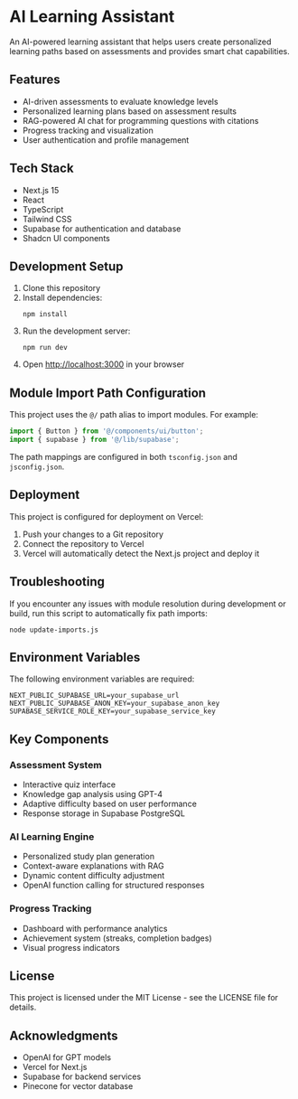 # AI Learning Assistant

An AI-powered learning assistant that helps users create personalized learning paths based on assessments and provides smart chat capabilities.

## Features

- AI-driven assessments to evaluate knowledge levels
- Personalized learning plans based on assessment results
- RAG-powered AI chat for programming questions with citations
- Progress tracking and visualization
- User authentication and profile management

## Tech Stack

- Next.js 15
- React
- TypeScript
- Tailwind CSS
- Supabase for authentication and database
- Shadcn UI components

## Development Setup

1. Clone this repository
2. Install dependencies:
   ```
   npm install
   ```
3. Run the development server:
   ```
   npm run dev
   ```
4. Open [http://localhost:3000](http://localhost:3000) in your browser

## Module Import Path Configuration

This project uses the `@/` path alias to import modules. For example:

```typescript
import { Button } from '@/components/ui/button';
import { supabase } from '@/lib/supabase';
```

The path mappings are configured in both `tsconfig.json` and `jsconfig.json`.

## Deployment

This project is configured for deployment on Vercel:

1. Push your changes to a Git repository
2. Connect the repository to Vercel
3. Vercel will automatically detect the Next.js project and deploy it

## Troubleshooting

If you encounter any issues with module resolution during development or build, run this script to automatically fix path imports:

```
node update-imports.js
```

## Environment Variables

The following environment variables are required:

```
NEXT_PUBLIC_SUPABASE_URL=your_supabase_url
NEXT_PUBLIC_SUPABASE_ANON_KEY=your_supabase_anon_key
SUPABASE_SERVICE_ROLE_KEY=your_supabase_service_key
```

## Key Components

### Assessment System

- Interactive quiz interface
- Knowledge gap analysis using GPT-4
- Adaptive difficulty based on user performance
- Response storage in Supabase PostgreSQL

### AI Learning Engine

- Personalized study plan generation
- Context-aware explanations with RAG
- Dynamic content difficulty adjustment
- OpenAI function calling for structured responses

### Progress Tracking

- Dashboard with performance analytics
- Achievement system (streaks, completion badges)
- Visual progress indicators

## License

This project is licensed under the MIT License - see the LICENSE file for details.

## Acknowledgments

- OpenAI for GPT models
- Vercel for Next.js
- Supabase for backend services
- Pinecone for vector database
